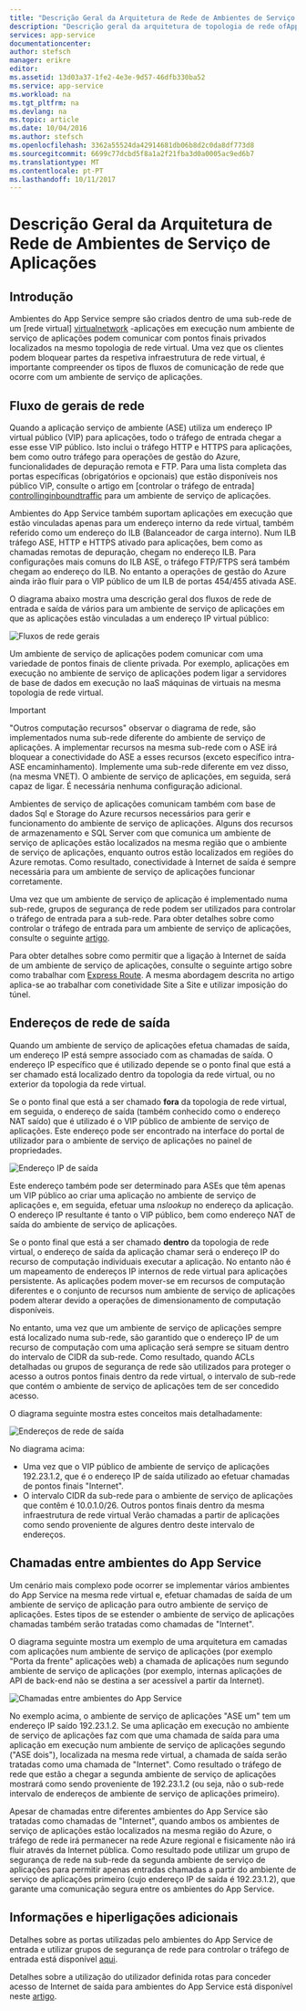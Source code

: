 ```yaml
---
title: "Descrição Geral da Arquitetura de Rede de Ambientes de Serviço de Aplicações"
description: "Descrição geral da arquitetura de topologia de rede ofApp ambientes de serviço."
services: app-service
documentationcenter: 
author: stefsch
manager: erikre
editor: 
ms.assetid: 13d03a37-1fe2-4e3e-9d57-46dfb330ba52
ms.service: app-service
ms.workload: na
ms.tgt_pltfrm: na
ms.devlang: na
ms.topic: article
ms.date: 10/04/2016
ms.author: stefsch
ms.openlocfilehash: 3362a55524da42914681db06b8d2c0da8df773d8
ms.sourcegitcommit: 6699c77dcbd5f8a1a2f21fba3d0a0005ac9ed6b7
ms.translationtype: MT
ms.contentlocale: pt-PT
ms.lasthandoff: 10/11/2017
---
```

# <a name="network-architecture-overview-of-app-service-environments"></a>Descrição Geral da Arquitetura de Rede de Ambientes de Serviço de Aplicações
## <a name="introduction"></a>Introdução
Ambientes do App Service sempre são criados dentro de uma sub-rede de um [rede virtual] [ virtualnetwork] -aplicações em execução num ambiente de serviço de aplicações podem comunicar com pontos finais privados localizados na mesmo topologia de rede virtual.  Uma vez que os clientes podem bloquear partes da respetiva infraestrutura de rede virtual, é importante compreender os tipos de fluxos de comunicação de rede que ocorre com um ambiente de serviço de aplicações.

## <a name="general-network-flow"></a>Fluxo de gerais de rede
Quando a aplicação serviço de ambiente (ASE) utiliza um endereço IP virtual público (VIP) para aplicações, todo o tráfego de entrada chegar a esse esse VIP público.  Isto inclui o tráfego HTTP e HTTPS para aplicações, bem como outro tráfego para operações de gestão do Azure, funcionalidades de depuração remota e FTP.  Para uma lista completa das portas específicas (obrigatórios e opcionais) que estão disponíveis nos público VIP, consulte o artigo em [controlar o tráfego de entrada] [ controllinginboundtraffic] para um ambiente de serviço de aplicações. 

Ambientes do App Service também suportam aplicações em execução que estão vinculadas apenas para um endereço interno da rede virtual, também referido como um endereço do ILB (Balanceador de carga interno).  Num ILB tráfego ASE, HTTP e HTTPS ativado para aplicações, bem como as chamadas remotas de depuração, chegam no endereço ILB.  Para configurações mais comuns do ILB ASE, o tráfego FTP/FTPS será também chegam ao endereço do ILB.  No entanto a operações de gestão do Azure ainda irão fluir para o VIP público de um ILB de portas 454/455 ativada ASE.

O diagrama abaixo mostra uma descrição geral dos fluxos de rede de entrada e saída de vários para um ambiente de serviço de aplicações em que as aplicações estão vinculadas a um endereço IP virtual público:

![Fluxos de rede gerais][GeneralNetworkFlows]

Um ambiente de serviço de aplicações podem comunicar com uma variedade de pontos finais de cliente privada.  Por exemplo, aplicações em execução no ambiente de serviço de aplicações podem ligar a servidores de base de dados em execução no IaaS máquinas de virtuais na mesma topologia de rede virtual.

> [!IMPORTANT]
> "Outros computação recursos" observar o diagrama de rede, são implementados numa sub-rede diferente do ambiente de serviço de aplicações. A implementar recursos na mesma sub-rede com o ASE irá bloquear a conectividade do ASE a esses recursos (exceto específico intra-ASE encaminhamento). Implemente uma sub-rede diferente em vez disso, (na mesma VNET). O ambiente de serviço de aplicações, em seguida, será capaz de ligar. É necessária nenhuma configuração adicional.
> 
> 

Ambientes de serviço de aplicações comunicam também com base de dados Sql e Storage do Azure recursos necessários para gerir e funcionamento do ambiente de serviço de aplicações.  Alguns dos recursos de armazenamento e SQL Server com que comunica um ambiente de serviço de aplicações estão localizados na mesma região que o ambiente de serviço de aplicações, enquanto outros estão localizados em regiões do Azure remotas.  Como resultado, conectividade à Internet de saída é sempre necessária para um ambiente de serviço de aplicações funcionar corretamente. 

Uma vez que um ambiente de serviço de aplicação é implementado numa sub-rede, grupos de segurança de rede podem ser utilizados para controlar o tráfego de entrada para a sub-rede.  Para obter detalhes sobre como controlar o tráfego de entrada para um ambiente de serviço de aplicações, consulte o seguinte [artigo][controllinginboundtraffic].

Para obter detalhes sobre como permitir que a ligação à Internet de saída de um ambiente de serviço de aplicações, consulte o seguinte artigo sobre como trabalhar com [Express Route][ExpressRoute].  A mesma abordagem descrita no artigo aplica-se ao trabalhar com conetividade Site a Site e utilizar imposição do túnel.

## <a name="outbound-network-addresses"></a>Endereços de rede de saída
Quando um ambiente de serviço de aplicações efetua chamadas de saída, um endereço IP está sempre associado com as chamadas de saída.  O endereço IP específico que é utilizado depende se o ponto final que está a ser chamado está localizado dentro da topologia da rede virtual, ou no exterior da topologia da rede virtual.

Se o ponto final que está a ser chamado **fora** da topologia de rede virtual, em seguida, o endereço de saída (também conhecido como o endereço NAT saído) que é utilizado é o VIP público de ambiente de serviço de aplicações.  Este endereço pode ser encontrado na interface do portal de utilizador para o ambiente de serviço de aplicações no painel de propriedades.

![Endereço IP de saída][OutboundIPAddress]

Este endereço também pode ser determinado para ASEs que têm apenas um VIP público ao criar uma aplicação no ambiente de serviço de aplicações e, em seguida, efetuar uma *nslookup* no endereço da aplicação. O endereço IP resultante é tanto o VIP público, bem como endereço NAT de saída do ambiente de serviço de aplicações.

Se o ponto final que está a ser chamado **dentro** da topologia de rede virtual, o endereço de saída da aplicação chamar será o endereço IP do recurso de computação individuais executar a aplicação.  No entanto não é um mapeamento de endereços IP internos de rede virtual para aplicações persistente.  As aplicações podem mover-se em recursos de computação diferentes e o conjunto de recursos num ambiente de serviço de aplicações podem alterar devido a operações de dimensionamento de computação disponíveis.

No entanto, uma vez que um ambiente de serviço de aplicações sempre está localizado numa sub-rede, são garantido que o endereço IP de um recurso de computação com uma aplicação será sempre se situam dentro do intervalo de CIDR da sub-rede.  Como resultado, quando ACLs detalhadas ou grupos de segurança de rede são utilizados para proteger o acesso a outros pontos finais dentro da rede virtual, o intervalo de sub-rede que contém o ambiente de serviço de aplicações tem de ser concedido acesso.

O diagrama seguinte mostra estes conceitos mais detalhadamente:

![Endereços de rede de saída][OutboundNetworkAddresses]

No diagrama acima:

* Uma vez que o VIP público de ambiente de serviço de aplicações 192.23.1.2, que é o endereço IP de saída utilizado ao efetuar chamadas de pontos finais "Internet".
* O intervalo CIDR da sub-rede para o ambiente de serviço de aplicações que contêm é 10.0.1.0/26.  Outros pontos finais dentro da mesma infraestrutura de rede virtual Verão chamadas a partir de aplicações como sendo proveniente de algures dentro deste intervalo de endereços.

## <a name="calls-between-app-service-environments"></a>Chamadas entre ambientes do App Service
Um cenário mais complexo pode ocorrer se implementar vários ambientes do App Service na mesma rede virtual e, efetuar chamadas de saída de um ambiente de serviço de aplicação para outro ambiente de serviço de aplicações.  Estes tipos de se estender o ambiente de serviço de aplicações chamadas também serão tratadas como chamadas de "Internet".

O diagrama seguinte mostra um exemplo de uma arquitetura em camadas com aplicações num ambiente de serviço de aplicações (por exemplo "Porta da frente" aplicações web) a chamada de aplicações num segundo ambiente de serviço de aplicações (por exemplo, internas aplicações de API de back-end não se destina a ser acessível a partir da Internet). 

![Chamadas entre ambientes do App Service][CallsBetweenAppServiceEnvironments] 

No exemplo acima, o ambiente de serviço de aplicações "ASE um" tem um endereço IP saído 192.23.1.2.  Se uma aplicação em execução no ambiente de serviço de aplicações faz com que uma chamada de saída para uma aplicação em execução num ambiente de serviço de aplicações segundo ("ASE dois"), localizada na mesma rede virtual, a chamada de saída serão tratadas como uma chamada de "Internet".  Como resultado o tráfego de rede que estão a chegar a segunda ambiente de serviço de aplicações mostrará como sendo proveniente de 192.23.1.2 (ou seja, não o sub-rede intervalo de endereços de ambiente de serviço de aplicações primeiro).

Apesar de chamadas entre diferentes ambientes do App Service são tratadas como chamadas de "Internet", quando ambos os ambientes de serviço de aplicações estão localizados na mesma região do Azure, o tráfego de rede irá permanecer na rede Azure regional e fisicamente não irá fluir através da Internet pública.  Como resultado pode utilizar um grupo de segurança de rede na sub-rede da segunda ambiente de serviço de aplicações para permitir apenas entradas chamadas a partir do ambiente de serviço de aplicações primeiro (cujo endereço IP de saída é 192.23.1.2), que garante uma comunicação segura entre os ambientes do App Service.

## <a name="additional-links-and-information"></a>Informações e hiperligações adicionais
Detalhes sobre as portas utilizadas pelo ambientes do App Service de entrada e utilizar grupos de segurança de rede para controlar o tráfego de entrada está disponível [aqui][controllinginboundtraffic].

Detalhes sobre a utilização do utilizador definida rotas para conceder acesso de Internet de saída para ambientes do App Service está disponível neste [artigo][ExpressRoute]. 

<!-- LINKS -->
[virtualnetwork]: http://azure.microsoft.com/services/virtual-network/
[controllinginboundtraffic]:  app-service-app-service-environment-control-inbound-traffic.md
[ExpressRoute]:  app-service-app-service-environment-network-configuration-expressroute.md

<!-- IMAGES -->
[GeneralNetworkFlows]: ./media/app-service-app-service-environment-network-architecture-overview/NetworkOverview-1.png
[OutboundIPAddress]: ./media/app-service-app-service-environment-network-architecture-overview/OutboundIPAddress-1.png
[OutboundNetworkAddresses]: ./media/app-service-app-service-environment-network-architecture-overview/OutboundNetworkAddresses-1.png
[CallsBetweenAppServiceEnvironments]: ./media/app-service-app-service-environment-network-architecture-overview/CallsBetweenEnvironments-1.png

